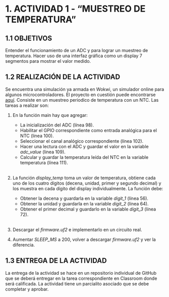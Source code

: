 # 1. ACTIVIDAD 1 - “MUESTREO DE TEMPERATURA”

## 1.1 OBJETIVOS

Entender el funcionamiento de un ADC y para lograr un muestreo de temperatura. Hacer uso de una interfaz gráfica como un display 7 segmentos para mostrar el valor medido.

## 1.2 REALIZACIÓN DE LA ACTIVIDAD

Se encuentra una simulación ya armada en Wokwi, un simulador online para algunos microcontroladores. El proyecto en cuestión puede encontrarse [aquí](https://wokwi.com/projects/358509140639702017). Consiste en
un muestreo periodico de temperatura con un NTC. Las tareas a realizar son: 

1. En la función main hay que agregar:
    - La inicialización del ADC (línea 98).
    - Habilitar el GPIO correspondiente como entrada analógica para el NTC (linea 100).
    - Seleccionar el canal analógico correspondiente (línea 102).
    - Hacer una lectura con el ADC y guardar el valor en la variable _adc_value_ (linea 109).
    - Calcular y guardar la temperatura leída del NTC en la variable temperatura (línea 111).
<br></br>
2. La función _display_temp_ toma un valor de temperatura, obtiene cada uno de los cuatro dígitos (decena, unidad, primer y segundo decimal) y los muestra en cada dígito del display individualmente. La función debe:

    - Obtener la decena y guardarla en la variable _digit_1_ (línea 56).
    - Obtener la unidad y guardarla en la variable _digit_2_ (línea 64).
    - Obtener el primer decimal y guardarlo en la variable _digit_3_ (línea 72).
<br></br>
3. Descargar el _firmware.uf2_ e implementarlo en un circuito real.

4. Aumentar _SLEEP_MS_ a 200, volver a descargar _firmware.uf2_ y ver la diferencia.

## 1.3 ENTREGA DE LA ACTIVIDAD

La entrega de la actividad se hace en un repositorio individual de GitHub que se deberá entregar en la tarea correspondiente en Classroom donde será calificada. La actividad tiene un parcialito asociado que se debe completar y aprobar.
